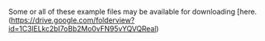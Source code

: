 Some or all of these example files may be available for downloading [here.(https://drive.google.com/folderview?id=1C3IELkc2bI7oBb2Mo0vFN95vYQVQReal)

